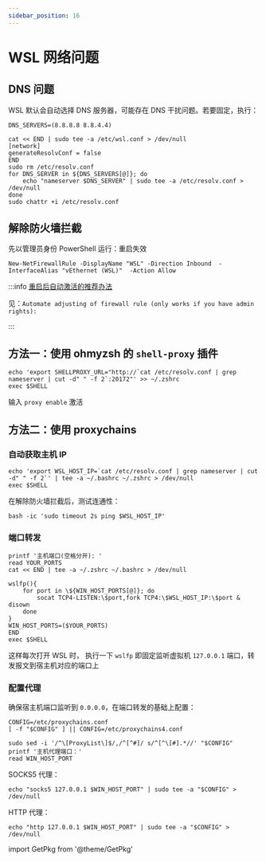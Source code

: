 ```yaml
---
sidebar_position: 16
---
```


# WSL 网络问题

## DNS 问题

WSL 默认会自动选择 DNS 服务器，可能存在 DNS 干扰问题。若要固定，执行：

```shell
DNS_SERVERS=(8.8.8.8 8.8.4.4)

cat << END | sudo tee -a /etc/wsl.conf > /dev/null
[network]
generateResolvConf = false
END
sudo rm /etc/resolv.conf
for DNS_SERVER in ${DNS_SERVERS[@]}; do
    echo "nameserver $DNS_SERVER" | sudo tee -a /etc/resolv.conf > /dev/null
done
sudo chattr +i /etc/resolv.conf
```

## 解除防火墙拦截

<!--
Disable-NetFirewallRule -DisplayName "<进程名>.exe"
 -->

先以管理员身份 PowerShell 运行：重启失效

    New-NetFirewallRule -DisplayName "WSL" -Direction Inbound  -InterfaceAlias "vEthernet (WSL)"  -Action Allow

:::info [重启后自动激活的推荐办法](https://github.com/microsoft/WSL/issues/4139#issuecomment-778428577)

见：`Automate adjusting of firewall rule (only works if you have admin rights):`

:::

## 方法一：使用 ohmyzsh 的 `shell-proxy` 插件

    echo 'export SHELLPROXY_URL="http://`cat /etc/resolv.conf | grep nameserver | cut -d" " -f 2`:20172"' >> ~/.zshrc
    exec $SHELL

输入 `proxy enable` 激活

## 方法二：使用 proxychains

### 自动获取主机 IP

```shell
echo 'export WSL_HOST_IP=`cat /etc/resolv.conf | grep nameserver | cut -d" " -f 2`' | tee -a ~/.bashrc ~/.zshrc > /dev/null
exec $SHELL
```

在解除防火墙拦截后，测试连通性：

    bash -ic 'sudo timeout 2s ping $WSL_HOST_IP'

### 端口转发

<GetPkg name='socat' apt pacman />

```shell
printf '主机端口(空格分开): '
read YOUR_PORTS
cat << END | tee -a ~/.zshrc ~/.bashrc > /dev/null

wslfp(){
    for port in \${WIN_HOST_PORTS[@]}; do
        socat TCP4-LISTEN:\$port,fork TCP4:\$WSL_HOST_IP:\$port & disown
    done
}
WIN_HOST_PORTS=($YOUR_PORTS)
END
exec $SHELL
```

这样每次打开 WSL 时，
执行一下 `wslfp` 即固定监听虚拟机 `127.0.0.1` 端口，转发报文到宿主机对应的端口上

### 配置代理

确保宿主机端口监听到 `0.0.0.0`，在端口转发的基础上配置：

<GetPkg name="proxychains-ng" apt pacman/>

```shell
CONFIG=/etc/proxychains.conf
[ -f "$CONFIG" ] || CONFIG=/etc/proxychains4.conf

sudo sed -i '/^\[ProxyList\]$/,/^[^#]/ s/^[^\[#].*//' "$CONFIG"
printf '主机代理端口：'
read WIN_HOST_PORT
```

SOCKS5 代理：

```shell
echo "socks5 127.0.0.1 $WIN_HOST_PORT" | sudo tee -a "$CONFIG" > /dev/null
```

HTTP 代理：

```shell
echo "http 127.0.0.1 $WIN_HOST_PORT" | sudo tee -a "$CONFIG" > /dev/null
```

import GetPkg from '@theme/GetPkg'
